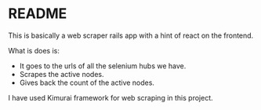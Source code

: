 # README

This is basically a web scraper rails app with a hint of react on the frontend.

What is does is:
 - It goes to the urls of all the selenium hubs we have.
 - Scrapes the active nodes.
 - Gives back the count of the active nodes.

I have used Kimurai framework for web scraping in this project.
